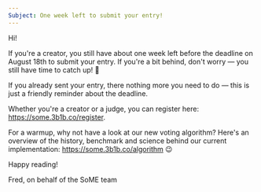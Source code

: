 ```yaml
---
Subject: One week left to submit your entry!
---
```


Hi!

If you're a creator, you still have about one week left before the deadline on August 18th to submit your entry. If you're a bit behind, don't worry — you still have time to catch up! 💪

If you already sent your entry, there nothing more you need to do — this is just a friendly reminder about the deadline.

Whether you're a creator or a judge, you can register here: https://some.3b1b.co/register.

For a warmup, why not have a look at our new voting algorithm? Here's an overview of the history, benchmark and science behind our current implementation: https://some.3b1b.co/algorithm 😉

Happy reading!

Fred, on behalf of the SoME team